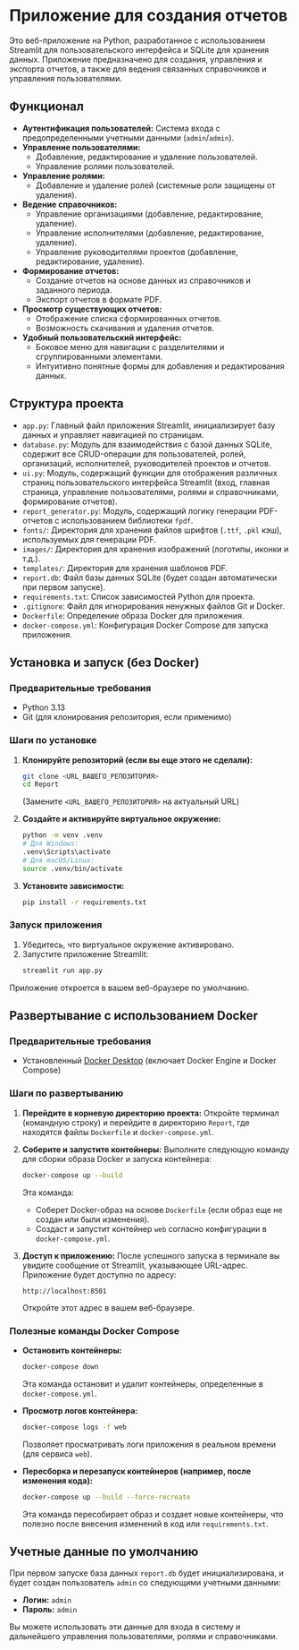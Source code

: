 # Приложение для создания отчетов 

Это веб-приложение на Python, разработанное с использованием Streamlit для пользовательского интерфейса и SQLite для хранения данных. Приложение предназначено для создания, управления и экспорта отчетов, а также для ведения связанных справочников и управления пользователями.

## Функционал

*   **Аутентификация пользователей:** Система входа с предопределенными учетными данными (`admin`/`admin`).
*   **Управление пользователями:**
    *   Добавление, редактирование и удаление пользователей.
    *   Управление ролями пользователей.
*   **Управление ролями:**
    *   Добавление и удаление ролей (системные роли защищены от удаления).
*   **Ведение справочников:**
    *   Управление организациями (добавление, редактирование, удаление).
    *   Управление исполнителями (добавление, редактирование, удаление).
    *   Управление руководителями проектов (добавление, редактирование, удаление).
*   **Формирование отчетов:**
    *   Создание отчетов на основе данных из справочников и заданного периода.
    *   Экспорт отчетов в формате PDF.
*   **Просмотр существующих отчетов:**
    *   Отображение списка сформированных отчетов.
    *   Возможность скачивания и удаления отчетов.
*   **Удобный пользовательский интерфейс:**
    *   Боковое меню для навигации с разделителями и сгруппированными элементами.
    *   Интуитивно понятные формы для добавления и редактирования данных.

## Структура проекта

*   `app.py`: Главный файл приложения Streamlit, инициализирует базу данных и управляет навигацией по страницам.
*   `database.py`: Модуль для взаимодействия с базой данных SQLite, содержит все CRUD-операции для пользователей, ролей, организаций, исполнителей, руководителей проектов и отчетов.
*   `ui.py`: Модуль, содержащий функции для отображения различных страниц пользовательского интерфейса Streamlit (вход, главная страница, управление пользователями, ролями и справочниками, формирование отчетов).
*   `report_generator.py`: Модуль, содержащий логику генерации PDF-отчетов с использованием библиотеки `fpdf`.
*   `fonts/`: Директория для хранения файлов шрифтов (`.ttf`, `.pkl` кэш), используемых для генерации PDF.
*   `images/`: Директория для хранения изображений (логотипы, иконки и т.д.).
*   `templates/`: Директория для хранения шаблонов PDF.
*   `report.db`: Файл базы данных SQLite (будет создан автоматически при первом запуске).
*   `requirements.txt`: Список зависимостей Python для проекта.
*   `.gitignore`: Файл для игнорирования ненужных файлов Git и Docker.
*   `Dockerfile`: Определение образа Docker для приложения.
*   `docker-compose.yml`: Конфигурация Docker Compose для запуска приложения.

## Установка и запуск (без Docker)

### Предварительные требования

*   Python 3.13
*   Git (для клонирования репозитория, если применимо)

### Шаги по установке

1.  **Клонируйте репозиторий (если вы еще этого не сделали):**
    ```bash
    git clone <URL_ВАШЕГО_РЕПОЗИТОРИЯ>
    cd Report
    ```
    (Замените `<URL_ВАШЕГО_РЕПОЗИТОРИЯ>` на актуальный URL)

2.  **Создайте и активируйте виртуальное окружение:**
    ```bash
    python -m venv .venv
    # Для Windows:
    .venv\Scripts\activate
    # Для macOS/Linux:
    source .venv/bin/activate
    ```

3.  **Установите зависимости:**
    ```bash
    pip install -r requirements.txt
    ```

### Запуск приложения

1.  Убедитесь, что виртуальное окружение активировано.
2.  Запустите приложение Streamlit:
    ```bash
    streamlit run app.py
    ```

Приложение откроется в вашем веб-браузере по умолчанию.

## Развертывание с использованием Docker

### Предварительные требования

*   Установленный [Docker Desktop](https://www.docker.com/products/docker-desktop/) (включает Docker Engine и Docker Compose)

### Шаги по развертыванию

1.  **Перейдите в корневую директорию проекта:**
    Откройте терминал (командную строку) и перейдите в директорию `Report`, где находятся файлы `Dockerfile` и `docker-compose.yml`.

2.  **Соберите и запустите контейнеры:**
    Выполните следующую команду для сборки образа Docker и запуска контейнера:
    ```bash
    docker-compose up --build
    ```
    Эта команда:
    *   Соберет Docker-образ на основе `Dockerfile` (если образ еще не создан или были изменения).
    *   Создаст и запустит контейнер `web` согласно конфигурации в `docker-compose.yml`.

3.  **Доступ к приложению:**
    После успешного запуска в терминале вы увидите сообщение от Streamlit, указывающее URL-адрес. Приложение будет доступно по адресу:
    ```
    http://localhost:8501
    ```
    Откройте этот адрес в вашем веб-браузере.

### Полезные команды Docker Compose

*   **Остановить контейнеры:**
    ```bash
    docker-compose down
    ```
    Эта команда остановит и удалит контейнеры, определенные в `docker-compose.yml`.

*   **Просмотр логов контейнера:**
    ```bash
    docker-compose logs -f web
    ```
    Позволяет просматривать логи приложения в реальном времени (для сервиса `web`).

*   **Пересборка и перезапуск контейнеров (например, после изменения кода):**
    ```bash
    docker-compose up --build --force-recreate
    ```
    Эта команда пересобирает образ и создает новые контейнеры, что полезно после внесения изменений в код или `requirements.txt`.

## Учетные данные по умолчанию

При первом запуске база данных `report.db` будет инициализирована, и будет создан пользователь `admin` со следующими учетными данными:

*   **Логин:** `admin`
*   **Пароль:** `admin`

Вы можете использовать эти данные для входа в систему и дальнейшего управления пользователями, ролями и справочниками. 
